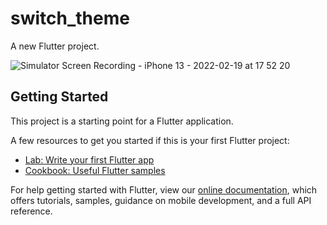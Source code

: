 # switch_theme

A new Flutter project.

![Simulator Screen Recording - iPhone 13 - 2022-02-19 at 17 52 20](https://user-images.githubusercontent.com/48847610/154793974-c37d069e-1de0-4f42-83f3-7cd38cf81ac7.gif)

## Getting Started

This project is a starting point for a Flutter application.

A few resources to get you started if this is your first Flutter project:

- [Lab: Write your first Flutter app](https://flutter.dev/docs/get-started/codelab)
- [Cookbook: Useful Flutter samples](https://flutter.dev/docs/cookbook)

For help getting started with Flutter, view our
[online documentation](https://flutter.dev/docs), which offers tutorials,
samples, guidance on mobile development, and a full API reference.
